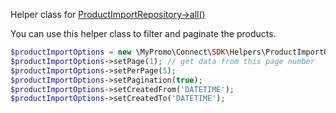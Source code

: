 Helper class for [ProductImportRepository->all()][ProductImportRepository]

You can use this helper class to filter and paginate the products.

```php
$productImportOptions = new \MyPromo\Connect\SDK\Helpers\ProductImportOptions();
$productImportOptions->setPage(1); // get data from this page number
$productImportOptions->setPerPage(5);
$productImportOptions->setPagination(true);
$productImportOptions->setCreatedFrom('DATETIME');
$productImportOptions->setCreatedTo('DATETIME');
```

[ProductImportRepository]: ../Repositories/ProductImportRepository.md
